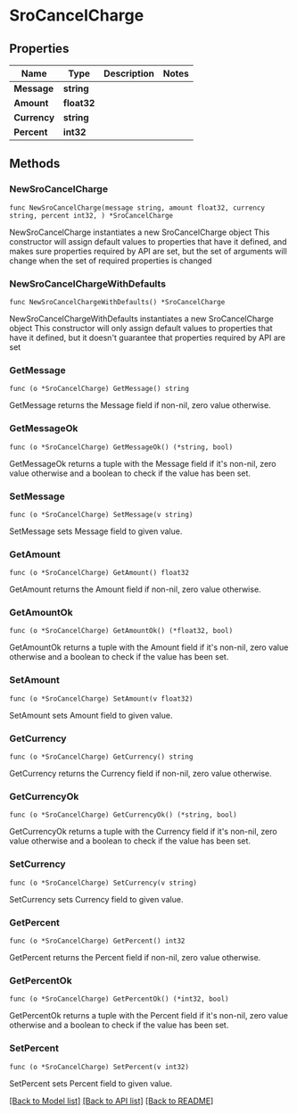 # SroCancelCharge

## Properties

Name | Type | Description | Notes
------------ | ------------- | ------------- | -------------
**Message** | **string** |  | 
**Amount** | **float32** |  | 
**Currency** | **string** |  | 
**Percent** | **int32** |  | 

## Methods

### NewSroCancelCharge

`func NewSroCancelCharge(message string, amount float32, currency string, percent int32, ) *SroCancelCharge`

NewSroCancelCharge instantiates a new SroCancelCharge object
This constructor will assign default values to properties that have it defined,
and makes sure properties required by API are set, but the set of arguments
will change when the set of required properties is changed

### NewSroCancelChargeWithDefaults

`func NewSroCancelChargeWithDefaults() *SroCancelCharge`

NewSroCancelChargeWithDefaults instantiates a new SroCancelCharge object
This constructor will only assign default values to properties that have it defined,
but it doesn't guarantee that properties required by API are set

### GetMessage

`func (o *SroCancelCharge) GetMessage() string`

GetMessage returns the Message field if non-nil, zero value otherwise.

### GetMessageOk

`func (o *SroCancelCharge) GetMessageOk() (*string, bool)`

GetMessageOk returns a tuple with the Message field if it's non-nil, zero value otherwise
and a boolean to check if the value has been set.

### SetMessage

`func (o *SroCancelCharge) SetMessage(v string)`

SetMessage sets Message field to given value.


### GetAmount

`func (o *SroCancelCharge) GetAmount() float32`

GetAmount returns the Amount field if non-nil, zero value otherwise.

### GetAmountOk

`func (o *SroCancelCharge) GetAmountOk() (*float32, bool)`

GetAmountOk returns a tuple with the Amount field if it's non-nil, zero value otherwise
and a boolean to check if the value has been set.

### SetAmount

`func (o *SroCancelCharge) SetAmount(v float32)`

SetAmount sets Amount field to given value.


### GetCurrency

`func (o *SroCancelCharge) GetCurrency() string`

GetCurrency returns the Currency field if non-nil, zero value otherwise.

### GetCurrencyOk

`func (o *SroCancelCharge) GetCurrencyOk() (*string, bool)`

GetCurrencyOk returns a tuple with the Currency field if it's non-nil, zero value otherwise
and a boolean to check if the value has been set.

### SetCurrency

`func (o *SroCancelCharge) SetCurrency(v string)`

SetCurrency sets Currency field to given value.


### GetPercent

`func (o *SroCancelCharge) GetPercent() int32`

GetPercent returns the Percent field if non-nil, zero value otherwise.

### GetPercentOk

`func (o *SroCancelCharge) GetPercentOk() (*int32, bool)`

GetPercentOk returns a tuple with the Percent field if it's non-nil, zero value otherwise
and a boolean to check if the value has been set.

### SetPercent

`func (o *SroCancelCharge) SetPercent(v int32)`

SetPercent sets Percent field to given value.



[[Back to Model list]](../README.md#documentation-for-models) [[Back to API list]](../README.md#documentation-for-api-endpoints) [[Back to README]](../README.md)


